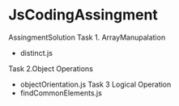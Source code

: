 # JsCodingAssingment
AssingmentSolution
Task 1. ArrayManupalation
- distinct.js

Task 2.Object Operations 
- objectOrientation.js
Task 3 Logical Operation
-  findCommonElements.js
